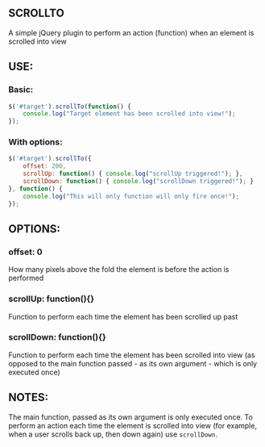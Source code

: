 ## SCROLLTO
A simple jQuery plugin to perform an action (function) when an element is scrolled into view

## USE:
### Basic:
```js
$('#target').scrollTo(function() {
    console.log("Target element has been scrolled into view!");
});
```

### With options:
```js
$('#target').scrollTo({
    offset: 200,
    scrollUp: function() { console.log("scrollUp triggered!"); },
    scrollDown: function() { console.log("scrollDown triggered!"); }
}, function() {
    console.log("This will only function will only fire once!");
});
```

## OPTIONS:
### offset:   0
How many pixels above the fold the element is before the action is performed

### scrollUp:  function(){}
Function to perform each time the element has been scrolled up past

### scrollDown:   function(){}
Function to perform each time the element has been scrolled into view (as opposed to the main function passed - as its own argument - which is only executed once)


## NOTES:
The main function, passed as its own argument is only executed once. To perform an action each time the element is scrolled into view (for example, when a user scrolls back up, then down again) use `scrollDown`. 
